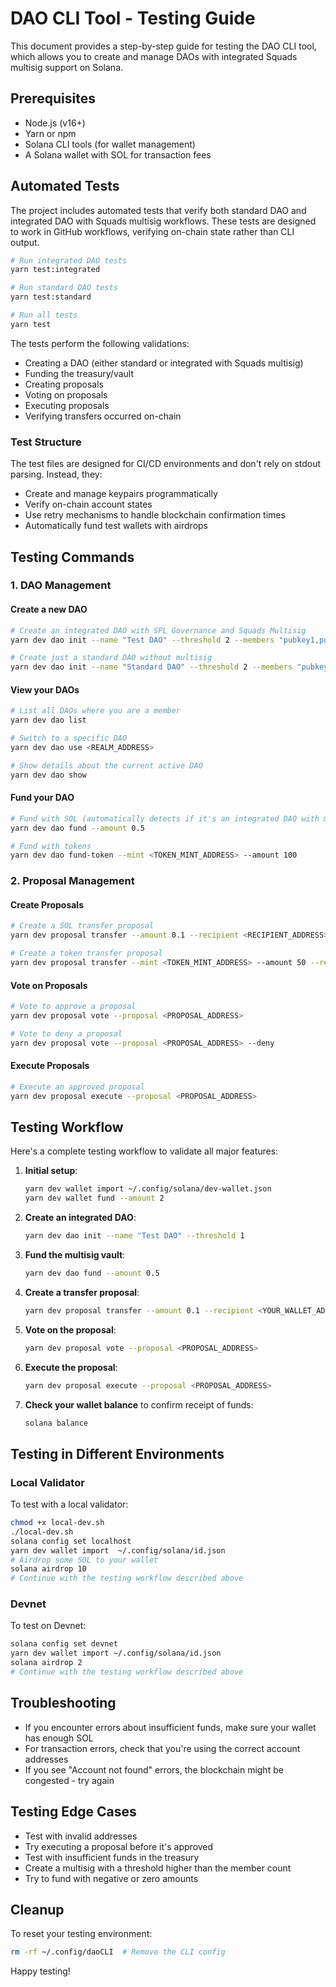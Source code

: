 # DAO CLI Tool - Testing Guide

This document provides a step-by-step guide for testing the DAO CLI tool, which allows you to create and manage DAOs with integrated Squads multisig support on Solana.

## Prerequisites

- Node.js (v16+)
- Yarn or npm
- Solana CLI tools (for wallet management)
- A Solana wallet with SOL for transaction fees

## Automated Tests

The project includes automated tests that verify both standard DAO and integrated DAO with Squads multisig workflows. These tests are designed to work in GitHub workflows, verifying on-chain state rather than CLI output.

```bash
# Run integrated DAO tests
yarn test:integrated

# Run standard DAO tests
yarn test:standard

# Run all tests
yarn test
```

The tests perform the following validations:

- Creating a DAO (either standard or integrated with Squads multisig)
- Funding the treasury/vault
- Creating proposals
- Voting on proposals
- Executing proposals
- Verifying transfers occurred on-chain

### Test Structure

The test files are designed for CI/CD environments and don't rely on stdout parsing. Instead, they:

- Create and manage keypairs programmatically
- Verify on-chain account states
- Use retry mechanisms to handle blockchain confirmation times
- Automatically fund test wallets with airdrops

## Testing Commands

### 1. DAO Management

#### Create a new DAO

```bash
# Create an integrated DAO with SPL Governance and Squads Multisig
yarn dev dao init --name "Test DAO" --threshold 2 --members "pubkey1,pubkey2,pubkey3"

# Create just a standard DAO without multisig
yarn dev dao init --name "Standard DAO" --threshold 2 --members "pubkey1,pubkey2,pubkey3" --integrated false
```

#### View your DAOs

```bash
# List all DAOs where you are a member
yarn dev dao list

# Switch to a specific DAO
yarn dev dao use <REALM_ADDRESS>

# Show details about the current active DAO
yarn dev dao show
```

#### Fund your DAO

```bash
# Fund with SOL (automatically detects if it's an integrated DAO with multisig)
yarn dev dao fund --amount 0.5

# Fund with tokens
yarn dev dao fund-token --mint <TOKEN_MINT_ADDRESS> --amount 100
```

### 2. Proposal Management

#### Create Proposals

```bash
# Create a SOL transfer proposal
yarn dev proposal transfer --amount 0.1 --recipient <RECIPIENT_ADDRESS> --name "Pay Developer" --description "Payment for UI work"

# Create a token transfer proposal
yarn dev proposal transfer --mint <TOKEN_MINT_ADDRESS> --amount 50 --recipient <RECIPIENT_ADDRESS>
```

#### Vote on Proposals

```bash
# Vote to approve a proposal
yarn dev proposal vote --proposal <PROPOSAL_ADDRESS>

# Vote to deny a proposal
yarn dev proposal vote --proposal <PROPOSAL_ADDRESS> --deny
```

#### Execute Proposals

```bash
# Execute an approved proposal
yarn dev proposal execute --proposal <PROPOSAL_ADDRESS>
```

## Testing Workflow

Here's a complete testing workflow to validate all major features:

1. **Initial setup**:

   ```bash
   yarn dev wallet import ~/.config/solana/dev-wallet.json
   yarn dev wallet fund --amount 2
   ```

2. **Create an integrated DAO**:

   ```bash
   yarn dev dao init --name "Test DAO" --threshold 1
   ```

3. **Fund the multisig vault**:

   ```bash
   yarn dev dao fund --amount 0.5
   ```

4. **Create a transfer proposal**:

   ```bash
   yarn dev proposal transfer --amount 0.1 --recipient <YOUR_WALLET_ADDRESS>
   ```

5. **Vote on the proposal**:

   ```bash
   yarn dev proposal vote --proposal <PROPOSAL_ADDRESS>
   ```

6. **Execute the proposal**:

   ```bash
   yarn dev proposal execute --proposal <PROPOSAL_ADDRESS>
   ```

7. **Check your wallet balance** to confirm receipt of funds:
   ```bash
   solana balance
   ```

## Testing in Different Environments

### Local Validator

To test with a local validator:

```bash
chmod +x local-dev.sh
./local-dev.sh
solana config set localhost
yarn dev wallet import  ~/.config/solana/id.json
# Airdrop some SOL to your wallet
solana airdrop 10
# Continue with the testing workflow described above
```

### Devnet

To test on Devnet:

```bash
solana config set devnet
yarn dev wallet import ~/.config/solana/id.json
solana airdrop 2
# Continue with the testing workflow described above
```

## Troubleshooting

- If you encounter errors about insufficient funds, make sure your wallet has enough SOL
- For transaction errors, check that you're using the correct account addresses
- If you see "Account not found" errors, the blockchain might be congested - try again

## Testing Edge Cases

- Test with invalid addresses
- Try executing a proposal before it's approved
- Test with insufficient funds in the treasury
- Create a multisig with a threshold higher than the member count
- Try to fund with negative or zero amounts

## Cleanup

To reset your testing environment:

```bash
rm -rf ~/.config/daoCLI  # Remove the CLI config
```

Happy testing!
